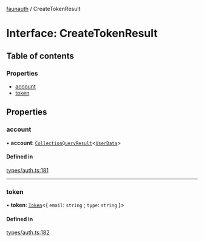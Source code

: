 [faunauth](../index.md) / CreateTokenResult

# Interface: CreateTokenResult

## Table of contents

### Properties

- [account](CreateTokenResult.md#account)
- [token](CreateTokenResult.md#token)

## Properties

### account

• **account**: [`CollectionQueryResult`](CollectionQueryResult.md)<[`UserData`](UserData.md)\>

#### Defined in

[types/auth.ts:181](https://github.com/alexnitta/faunauth/blob/b5e2f1f/src/types/auth.ts#L181)

___

### token

• **token**: [`Token`](Token.md)<{ `email`: `string` ; `type`: `string`  }\>

#### Defined in

[types/auth.ts:182](https://github.com/alexnitta/faunauth/blob/b5e2f1f/src/types/auth.ts#L182)
